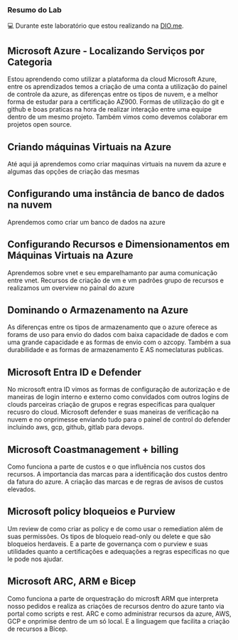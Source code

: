 
### Resumo do Lab


💻 Durante este laboratório que estou realizando na [DIO.me](https://www.dio.me/).

## Microsoft Azure - Localizando Serviços por Categoria
Estou aprendendo como utilizar a plataforma da cloud Microsoft Azure, entre os aprendizados temos a criação de uma conta a utilização do painel de controle da azure, as diferenças entre os tipos de nuvem, e a melhor forma de estudar para a certificação AZ900.
Formas de utilização do git e github e boas praticas na hora de realizar interação entre uma equipe dentro de um mesmo projeto.
Também vimos como devemos colaborar em projetos open source.

## Criando máquinas Virtuais na Azure
Até aqui já aprendemos como criar maquinas virtuais na nuvem da azure e algumas das opções de criação das mesmas

## Configurando uma instância de banco de dados na nuvem
Aprendemos como criar um banco de dados na azure

## Configurando Recursos e Dimensionamentos em Máquinas Virtuais na Azure
Aprendemos sobre vnet e seu emparelhamanto par auma comunicação entre vnet. Recursos de criação de vm e vm padrões
grupo de recursos e realizamos um overview no painal do azure

## Dominando o Armazenamento na Azure
As diferenças entre os tipos de armazenamento que o azure oferece as forams de uso para envio do dados com baixa capacidade de dados e com uma grande capacidade e as formas de envio com o azcopy.
Também a sua durabilidade e as formas de armazenamento E AS nomeclaturas publicas.

## Microsoft Entra ID e Defender
No microsoft entra ID vimos as formas de configuração de autorização e de maneiras de login interno e externo como convidados com outros logins de clouds parceiras
criação de grupos e regras especificas para qualquer recusro do cloud.
Microsoft defender e suas maneiras de verificação na nuvem e no onprimesse enviando tudo para o painel de control do defender incluindo aws, gcp, github, gitlab para devops.

## Microsoft Coastmanagement + billing
Como funciona a parte de custos e o que influência nos custos dos recursos.
A importancia das marcas para a identificação dos custos dentro da fatura do azure.
A criação das marcas e de regras de avisos de custos elevados.

## Microsoft policy bloqueios e Purview
Um review de como criar as policy e de como usar o remediation além de suas permissões.
Os tipos de bloqueio read-only ou delete e que são bloqueios herdaveis.
E a parte de governança com o purview e suas utilidades quanto a certificações e adequações a regras especificas no que le pode nos ajudar.

## Microsoft ARC, ARM e Bicep
Como funciona a parte de orquestração do microsft ARM que interpreta nosso pedidos e realiza as criações de recursos dentro do azure tanto via portal como scripts e rest.
ARC e como administrar recursos da azure, AWS, GCP e onprimise dentro de um só local.
E a linguagem que facilita a criação de recursos a Bicep.

